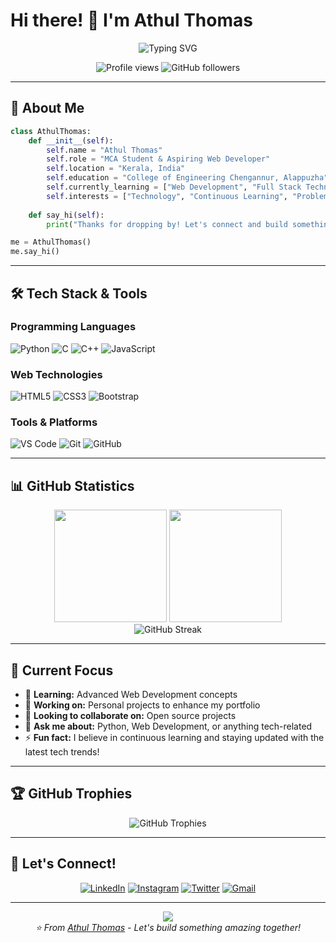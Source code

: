 # Hi there! 👋 I'm Athul Thomas

<div align="center">
  <img src="https://readme-typing-svg.herokuapp.com?font=Fira+Code&pause=1000&width=435&lines=Technophile+%7C+Continuous+Learner;MCA+Student+%7C+Web+Developer;Always+exploring+new+technologies!" alt="Typing SVG" />
</div>

<p align="center">
  <img src="https://komarev.com/ghpvc/?username=athulthomasatz&label=Profile%20views&color=0e75b6&style=flat" alt="Profile views" />
  <img src="https://img.shields.io/github/followers/athulthomasatz?label=Followers&style=social" alt="GitHub followers" />
</p>

---

## 🚀 About Me

```python
class AthulThomas:
    def __init__(self):
        self.name = "Athul Thomas"
        self.role = "MCA Student & Aspiring Web Developer"
        self.location = "Kerala, India"
        self.education = "College of Engineering Chengannur, Alappuzha"
        self.currently_learning = ["Web Development", "Full Stack Technologies"]
        self.interests = ["Technology", "Continuous Learning", "Problem Solving"]
    
    def say_hi(self):
        print("Thanks for dropping by! Let's connect and build something amazing together!")

me = AthulThomas()
me.say_hi()
```

---

## 🛠️ Tech Stack & Tools

### Programming Languages
<p align="left">
  <img src="https://img.shields.io/badge/Python-3776AB?style=for-the-badge&logo=python&logoColor=white" alt="Python"/>
  <img src="https://img.shields.io/badge/C-00599C?style=for-the-badge&logo=c&logoColor=white" alt="C"/>
  <img src="https://img.shields.io/badge/C++-00599C?style=for-the-badge&logo=c%2B%2B&logoColor=white" alt="C++"/>
  <img src="https://img.shields.io/badge/JavaScript-F7DF1E?style=for-the-badge&logo=javascript&logoColor=black" alt="JavaScript"/>
</p>

### Web Technologies
<p align="left">
  <img src="https://img.shields.io/badge/HTML5-E34F26?style=for-the-badge&logo=html5&logoColor=white" alt="HTML5"/>
  <img src="https://img.shields.io/badge/CSS3-1572B6?style=for-the-badge&logo=css3&logoColor=white" alt="CSS3"/>
  <img src="https://img.shields.io/badge/Bootstrap-563D7C?style=for-the-badge&logo=bootstrap&logoColor=white" alt="Bootstrap"/>
</p>

### Tools & Platforms
<p align="left">
  <img src="https://img.shields.io/badge/Visual_Studio_Code-0078D4?style=for-the-badge&logo=visual%20studio%20code&logoColor=white" alt="VS Code"/>
  <img src="https://img.shields.io/badge/Git-F05032?style=for-the-badge&logo=git&logoColor=white" alt="Git"/>
  <img src="https://img.shields.io/badge/GitHub-100000?style=for-the-badge&logo=github&logoColor=white" alt="GitHub"/>
</p>

---

## 📊 GitHub Statistics

<div align="center">
  <img height="180em" src="https://github-readme-stats.vercel.app/api?username=athulthomasatz&show_icons=true&theme=radical&include_all_commits=true&count_private=true"/>
  <img height="180em" src="https://github-readme-stats.vercel.app/api/top-langs/?username=athulthomasatz&layout=compact&langs_count=8&theme=radical"/>
</div>

<div align="center">
  <img src="https://github-readme-streak-stats.herokuapp.com/?user=athulthomasatz&theme=radical" alt="GitHub Streak"/>
</div>

---

## 🎯 Current Focus

- 🌱 **Learning:** Advanced Web Development concepts
- 🔭 **Working on:** Personal projects to enhance my portfolio
- 👯 **Looking to collaborate on:** Open source projects
- 💬 **Ask me about:** Python, Web Development, or anything tech-related
- ⚡ **Fun fact:** I believe in continuous learning and staying updated with the latest tech trends!

---

## 🏆 GitHub Trophies

<div align="center">
  <img src="https://github-profile-trophy.vercel.app/?username=athulthomasatz&theme=radical&no-frame=false&no-bg=true&margin-w=4" alt="GitHub Trophies"/>
</div>

---

## 🤝 Let's Connect!

<div align="center">
  
[![LinkedIn](https://img.shields.io/badge/LinkedIn-0077B5?style=for-the-badge&logo=linkedin&logoColor=white)](https://www.linkedin.com/in/athulthomasatz/)
[![Instagram](https://img.shields.io/badge/Instagram-E4405F?style=for-the-badge&logo=instagram&logoColor=white)](https://www.instagram.com/athulthomasatz)
[![Twitter](https://img.shields.io/badge/Twitter-1DA1F2?style=for-the-badge&logo=twitter&logoColor=white)](https://www.twitter.com/thomasathul089)
[![Gmail](https://img.shields.io/badge/Gmail-D14836?style=for-the-badge&logo=gmail&logoColor=white)](mailto:thomasathul089@gmail.com)

</div>

---

<div align="center">
  <img src="https://capsule-render.vercel.app/api?type=waving&color=gradient&height=100&section=footer"/>
</div>

<div align="center">
  <i>⭐️ From <a href="https://github.com/athulthomasatz">Athul Thomas</a> - Let's build something amazing together!</i>
</div>
